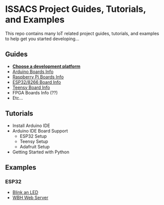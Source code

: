 # ISSACS Project Guides, Tutorials, and Examples

This repo contains many IoT related project guides, tutorials, and examples to help get you started developing...

## Guides

* [**Choose a development platform**](BoardGuides/README.md)
* [Arduino Boards Info](BoardGuides/Arduino/README.md)
* [Raspberry Pi Boards Info](BoardGuides/RaspberryPi/README.md)
* [ESP32/8266 Board Info](BoardGuides/ESP32/README.md)
* [Teensy Board Info]()
* FPGA Boards Info (??)
* Etc...



## Tutorials

* Install Arduino IDE
* Arduino IDE Board Support
	* ESP32 Setup
	* Teensy Setup
	* Adafruit Setup 
* Getting Started with Python


## Examples

### ESP32

* [Blink an LED](BoardGuides/ESP32/Examples/LED_Blink)
* [WBH Web Server](BoardGuides/ESP32/Examples/WBH_Web_Server)
